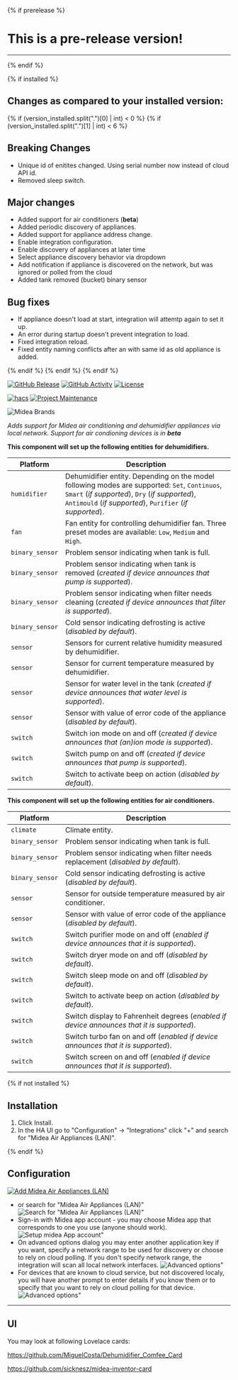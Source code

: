 {% if prerelease %}
# This is a pre-release version!
---
{% endif %}

{% if installed %}
## Changes as compared to your installed version:

{% if (version_installed.split(".")[0] | int) < 0 %}
{% if (version_installed.split(".")[1] | int) < 6 %}

## Breaking Changes
- Unique id of enitites changed. Using serial number now instead of cloud API id.
- Removed sleep switch.

## Major changes
- Added support for air conditioners (**beta**)
- Added periodic discovery of appliances.
- Added support for appliance address change.
- Enable integration configuration.
- Enable discovery of appliances at later time
- Select appliance discovery behavior via dropdown
- Add notification if appliance is discovered on the network, but was ignored or polled from the cloud
- Added tank removed (bucket) binary sensor


## Bug fixes
- If appliance doesn't load at start, integration will attemtp again to set it up.
- An error during startup doesn't prevent integration to load.
- Fixed integration reload.
- Fixed entity naming conflicts after an with same id as old appliance is added.

{% endif %}
{% endif %}
{% endif %}

[![GitHub Release][releases-shield]][releases]
[![GitHub Activity][commits-shield]][commits]
[![License][license-shield]][license]

[![hacs][hacsbadge]][hacs]
[![Project Maintenance][maintenance-shield]][user_profile]


![Midea Brands][logos]

_Adds support for Midea air conditioning and dehumidifier appliances via local network. Support for air condioning devices is in **beta**_

**This component will set up the following entities for dehumidifiers.**

Platform | Description
-- | --
`humidifier` | Dehumidifier entity. Depending on the model following modes are supported: `Set`, `Continuos`, `Smart` (_if supported_), `Dry` (_if supported_), `Antimould` (_if supported_), `Purifier` (_if supported_).
`fan` | Fan entity for controlling dehumidifier fan. Three preset modes are available: `Low`, `Medium` and `High`.
`binary_sensor` | Problem sensor indicating when tank is full.
`binary_sensor` | Problem sensor indicating when tank is removed (_created if device announces that pump is supported_).
`binary_sensor` | Problem sensor indicating when filter needs cleaning (_created if device announces that filter is supported_).
`binary_sensor` | Cold sensor indicating defrosting is active (_disabled by default_).
`sensor` | Sensors for current relative humidity measured by dehumidifier.
`sensor` | Sensor for current temperature measured by dehumidifier.
`sensor` | Sensor for water level in the tank (_created if device announces that water level is supported_).
`sensor` | Sensor with value of error code of the appliance (_disabled by default_).
`switch` | Switch ion mode on and off (_created if device announces that (an)ion mode is supported_).
`switch` | Switch pump on and off (_created if device announces that pump is supported_).
`switch` | Switch to activate beep on action (_disabled by default_).


**This component will set up the following entities for air conditioners.**

Platform | Description
-- | --
`climate` | Climate entity.
`binary_sensor` | Problem sensor indicating when tank is full.
`binary_sensor` | Problem sensor indicating when filter needs replacement (_disabled by default_).
`binary_sensor` | Cold sensor indicating defrosting is active (_disabled by default_).
`sensor` | Sensor for outside temperature measured by air conditioner.
`sensor` | Sensor with value of error code of the appliance (_disabled by default_).
`switch` | Switch purifier mode on and off (_enabled if device announces that it is supported_).
`switch` | Switch dryer mode on and off (_disabled by default_).
`switch` | Switch sleep mode on and off (_disabled by default_).
`switch` | Switch to activate beep on action (_disabled by default_).
`switch` | Switch display to Fahrenheit degrees (_enabled if device announces that it is supported_).
`switch` | Switch turbo fan on and off (_enabled if device announces that it is supported_).
`switch` | Switch screen on and off (_enabled if device announces that it is supported_).

{% if not installed %}
## Installation

1. Click Install.
1. In the HA UI go to "Configuration" -> "Integrations" click "+" and search for "Midea Air Appliances (LAN)".

{% endif %}

## Configuration

[![Add Midea Air Appliances (LAN)][add-integration-badge]][add-integration]
* or search for "Midea Air Appliances (LAN)"
![Search for "Midea Air Appliances (LAN)"](https://github.com/nbogojevic/homeassistant-midea-air-appliances-lan/raw/main/assets/setup-choice.png)
* Sign-in with Midea app account - you may choose Midea app that corresponds to one you use (anyone should work).
![Setup midea App account"](https://github.com/nbogojevic/homeassistant-midea-air-appliances-lan/raw/main/assets/setup-account.png)
* On advanced options dialog you may enter another application key if you want, specify a network range to be used for discovery or choose to rely on cloud polling. If you don't specify network range, the integration will scan all local network interfaces.
![Advanced options"](https://github.com/nbogojevic/homeassistant-midea-air-appliances-lan/raw/main/assets/advanced-options.png)
* For devices that are known to cloud service, but not discovered localy, you will have another prompt to enter details if you know them or to specify that you want to rely on cloud polling for that device.
![Advanced options"](https://github.com/nbogojevic/homeassistant-midea-air-appliances-lan/raw/main/assets/appliance-missing.png)


***

## UI

You may look at following Lovelace cards:

https://github.com/MiguelCosta/Dehumidifier_Comfee_Card

https://github.com/sicknesz/midea-inventor-card


[commits-shield]: https://img.shields.io/github/commit-activity/y/nbogojevic/midea-dehumidifier-lan.svg?style=for-the-badge
[commits]: https://github.com/nbogojevic/midea-dehumidifier-lan/commits/master
[hacs]: https://hacs.xyz
[hacsbadge]: https://img.shields.io/badge/HACS-Default-blue.svg?style=for-the-badge
[forum-shield]: https://img.shields.io/badge/community-forum-brightgreen.svg?style=for-the-badge
[forum]: https://community.home-assistant.io/
[license]: https://github.com/nbogojevic/midea-dehumidifier-lan/blob/main/LICENSE
[license-shield]: https://img.shields.io/github/license/nbogojevic/midea-dehumidifier-lan.svg?style=for-the-badge
[maintenance-shield]: https://img.shields.io/badge/maintainer-Nenad%20Bogojević-blue.svg?style=for-the-badge
[releases-shield]: https://img.shields.io/github/release/nbogojevic/midea-dehumidifier-lan.svg?style=for-the-badge
[releases]: https://github.com/nbogojevic/midea-dehumidifier-lan/releases

[user_profile]: https://github.com/nbogojevic
[logos]: https://github.com/nbogojevic/homeassistant-midea-air-appliances-lan/raw/main/assets/logos.png
[add-integration]: https://my.home-assistant.io/redirect/config_flow_start?domain=midea_dehumidifier_lan
[add-integration-badge]: https://my.home-assistant.io/badges/config_flow_start.svg

[dehumidifier-details]: https://github.com/nbogojevic/homeassistant-midea-air-appliances-lan/raw/main/assets/dehumidifier-details.png
